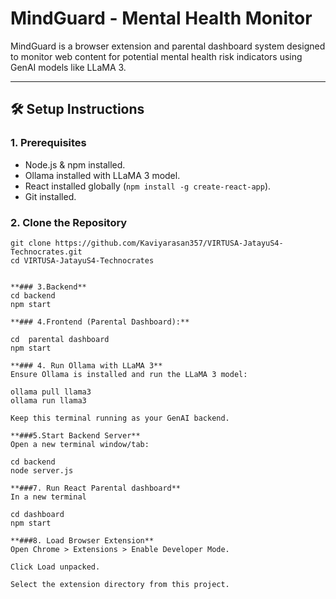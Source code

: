 # MindGuard - Mental Health Monitor

MindGuard is a browser extension and parental dashboard system designed to monitor web content for potential mental health risk indicators using GenAI models like LLaMA 3.

---

## 🛠️ Setup Instructions

### 1. Prerequisites
- Node.js & npm installed.
- Ollama installed with LLaMA 3 model.
- React installed globally (`npm install -g create-react-app`).
- Git installed.



### 2. Clone the Repository
```
git clone https://github.com/Kaviyarasan357/VIRTUSA-JatayuS4-Technocrates.git
cd VIRTUSA-JatayuS4-Technocrates


**### 3.Backend**
cd backend
npm start

**### 4.Frontend (Parental Dashboard):**

cd  parental dashboard
npm start

**### 4. Run Ollama with LLaMA 3**
Ensure Ollama is installed and run the LLaMA 3 model:

ollama pull llama3
ollama run llama3

Keep this terminal running as your GenAI backend.

**###5.Start Backend Server**
Open a new terminal window/tab:

cd backend
node server.js

**###7. Run React Parental dashboard**
In a new terminal

cd dashboard
npm start

**###8. Load Browser Extension**
Open Chrome > Extensions > Enable Developer Mode.

Click Load unpacked.

Select the extension directory from this project.

